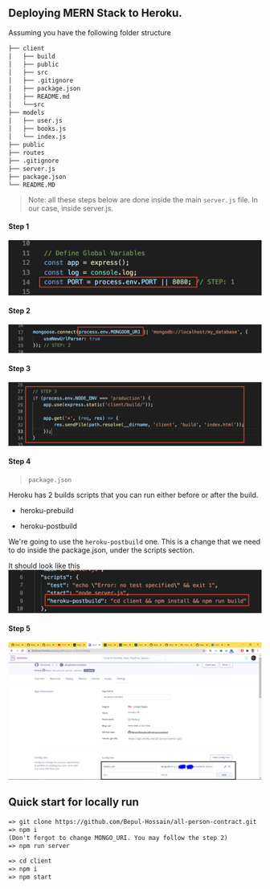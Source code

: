 ## Deploying MERN Stack to Heroku.

Assuming you have the following folder structure

```
├── client
│   ├── build
│   ├── public
│   ├── src
│   ├── .gitignore
│   ├── package.json
│   ├── README.md
│   └──src
├── models
│   ├── user.js
│   ├── books.js
│   └── index.js
├── public
├── routes
├── .gitignore
├── server.js
├── package.json
└── README.MD
```
> Note: all these steps below are done inside the main `server.js` file. In our case, inside server.js. 

#### Step 1
![PORT Images](public/images/port.png)

#### Step 2
![MONGODB_URI](public/images/mongodb_uri.png)

#### Step 3
![Node Env](public/images/node_env.png)

#### Step 4
> `package.json`

Heroku has 2 builds scripts that you can run either before or after the build. 

- heroku-prebuild

- heroku-postbuild

We're going to use the `heroku-postbuild` one. This is a change that we need to do inside the package.json, under the scripts section.

It should look like this
![Heroku Post Build](public/images/heroku-postbuild.png)

#### Step 5
![Heroku upload](public/images/herokuupload.PNG)

## Quick start for locally run
```
=> git clone https://github.com/Bepul-Hossain/all-person-contract.git
=> npm i
(Don't forgot to change MONGO_URI. You may follow the step 2)
=> npm run server
```

```
=> cd client
=> npm i
=> npm start
```